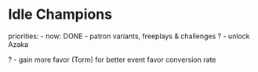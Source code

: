 Idle Champions
===============

priorities:
	- now:
DONE		- patron variants, freeplays & challenges
?		- unlock Azaka

?	- gain more favor (Torm) for better event favor conversion rate
